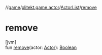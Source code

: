 //[game](../../../index.md)/[xlitekt.game.actor](../index.md)/[ActorList](index.md)/[remove](remove.md)

# remove

[jvm]\
fun [remove](remove.md)(actor: [Actor](../-actor/index.md)): [Boolean](https://kotlinlang.org/api/latest/jvm/stdlib/kotlin/-boolean/index.html)
